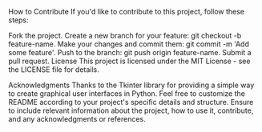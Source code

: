 How to Contribute
If you'd like to contribute to this project, follow these steps:

Fork the project.
Create a new branch for your feature: git checkout -b feature-name.
Make your changes and commit them: git commit -m 'Add some feature'.
Push to the branch: git push origin feature-name.
Submit a pull request.
License
This project is licensed under the MIT License - see the LICENSE file for details.

Acknowledgments
Thanks to the Tkinter library for providing a simple way to create graphical user interfaces in Python.
Feel free to customize the README according to your project's specific details and structure. Ensure to include relevant information about the project, how to use it, contribute, and any acknowledgments or references.




